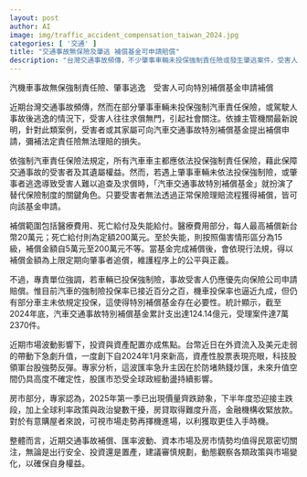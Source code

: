 ```yaml
---
layout: post
author: AI
image: img/traffic_accident_compensation_taiwan_2024.jpg
categories: [ '交通' ]
title: "交通事故無保險及肇逃 補償基金可申請賠償"
description: "台灣交通事故頻傳，不少肇事車輛未投保強制責任險或發生肇逃案件，受害人難以求償。主管機關表示，受害者可向汽車交通事故特別補償基金申請，彌補相關損失。基金提供最高200萬死亡給付及醫療、失能保障，同時根據現行法追償肇事者，兼顧公平正義。另近日台幣走強，資本市場波動加劇，房市有價量齊跌跡象。專家建議投資、購屋需審慎規劃，靈活因應政策與市場變動，以維護自身權益。"
---
```

汽機車事故無保強制責任險、肇事逃逸　受害人可向特別補償基金申請補償

近期台灣交通事故頻傳，然而在部分肇事車輛未投保強制汽車責任保險，或駕駛人事故後逃逸的情況下，受害人往往求償無門，引起社會關注。依據主管機關最新說明，針對此類案例，受害者或其家屬可向汽車交通事故特別補償基金提出補償申請，彌補法定責任險無法理賠的損失。

依強制汽車責任保險法規定，所有汽車車主都應依法投保強制責任保險，藉此保障交通事故的受害者及其遺屬權益。然而，若遇上肇事車輛未依法投保強制險，或肇事者逃逸導致受害人難以追查及求償時，「汽車交通事故特別補償基金」就扮演了替代保險制度的關鍵角色。只要受害者無法透過正常保險理賠流程獲得補償，皆可向該基金申請。

補償範圍包括醫療費用、死亡給付及失能給付。醫療費用部分，每人最高補償新台幣20萬元；死亡給付則為定額200萬元。至於失能，則按照傷害情形區分為15級，補償金額自5萬元至200萬元不等。當基金完成補償後，會依現行法規，得以補償金額為上限定期向肇事者追償，維護程序上的公平與正義。

不過，專責單位強調，若車輛已投保強制險，事故受害人仍應優先向保險公司申請賠償。惟目前汽車的強制險投保率已接近百分之百，機車投保率也逼近九成，但仍有部分車主未依規定投保，這使得特別補償基金存在必要性。統計顯示，截至2024年底，汽車交通事故特別補償基金累計支出達124.14億元，受理案件達7萬2370件。

近期市場波動影響下，投資與資產配置亦成焦點。台幣近日在外資流入及美元走弱的帶動下急劇升值，一度創下自2024年1月來新高，資產性股票表現亮眼，科技股領軍台股強勢反彈。專家分析，這波匯率急升主因在於防堵熱錢炒匯，未來升值空間仍具高度不確定性，股匯市恐受全球政經動盪持續影響。

房市部分，專家認為，2025年第一季已出現價量齊跌跡象，下半年度恐迎接主跌段，加上全球利率政策與政治變數干擾，房貸取得難度升高，金融機構收緊放款。對於有意購屋者來說，可視市場走勢再擇機進場，以利獲取更佳入手時機。

整體而言，近期交通事故補償、匯率波動、資本市場及房市情勢均值得民眾密切關注，無論是出行安全、投資還是置產，建議審慎規劃，動態觀察各類政策與市場變化，以確保自身權益。